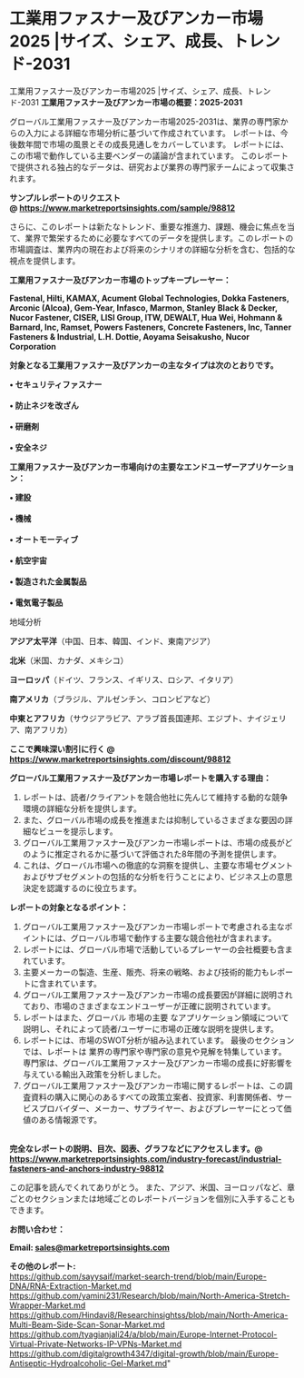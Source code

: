 # 工業用ファスナー及びアンカー市場2025 |サイズ、シェア、成長、トレンド-2031
工業用ファスナー及びアンカー市場2025 |サイズ、シェア、成長、トレンド-2031
<strong><b>工業用ファスナー及びアンカー市場の概要：2025-2031</b></strong>

グローバル工業用ファスナー及びアンカー市場2025-2031は、業界の専門家からの入力による詳細な市場分析に基づいて作成されています。 レポートは、今後数年間で市場の風景とその成長見通しをカバーしています。 レポートには、この市場で動作している主要ベンダーの議論が含まれています。 このレポートで提供される独占的なデータは、研究および業界の専門家チームによって収集されます。

<strong>サンプルレポートのリクエスト @ <a href=https://www.marketreportsinsights.com/sample/98812>https://www.marketreportsinsights.com/sample/98812</a></strong>

さらに、このレポートは新たなトレンド、重要な推進力、課題、機会に焦点を当て、業界で繁栄するために必要なすべてのデータを提供します。このレポートの市場調査は、業界内の現在および将来のシナリオの詳細な分析を含む、包括的な視点を提供します。

<strong>工業用ファスナー及びアンカー市場のトップキープレーヤー：</strong>

<strong>Fastenal, Hilti, KAMAX, Acument Global Technologies, Dokka Fasteners, Arconic (Alcoa), Gem-Year, Infasco, Marmon, Stanley Black & Decker, Nucor Fastener, CISER, LISI Group, ITW, DEWALT, Hua Wei, Hohmann & Barnard, Inc, Ramset, Powers Fasteners, Concrete Fasteners, Inc, Tanner Fasteners & Industrial, L.H. Dottie, Aoyama Seisakusho, Nucor Corporation</strong>

<strong><b>対象となる工業用ファスナー及びアンカーの主なタイプは次のとおりです。</b></strong>

<strong>• セキュリティファスナー<br><br>• 防止ネジを改ざん<br><br>• 研磨剤<br><br>• 安全ネジ</strong>

<strong><b>工業用ファスナー及びアンカー市場向けの主要なエンドユーザーアプリケーション：</b></strong>

<strong>• 建設<br><br>• 機械<br><br>• オートモーティブ<br><br>• 航空宇宙<br><br>• 製造された金属製品<br><br>• 電気電子製品</strong>

 地域分析

<strong><b>アジア太平洋</b></strong>（中国、日本、韓国、インド、東南アジア）

<strong><b>北米</b></strong>（米国、カナダ、メキシコ）

<strong><b>ヨーロッパ</b></strong>（ドイツ、フランス、イギリス、ロシア、イタリア）

<strong><b>南アメリカ</b></strong>（ブラジル、アルゼンチン、コロンビアなど）

<strong><b>中東とアフリカ</b></strong>（サウジアラビア、アラブ首長国連邦、エジプト、ナイジェリア、南アフリカ）

<strong>ここで興味深い割引に行く @ <a href=https://www.marketreportsinsights.com/discount/98812>https://www.marketreportsinsights.com/discount/98812</a></strong>

<strong><b>グローバル工業用ファスナー及びアンカー市場レポートを購入する理由：</b></strong>
<ol>
  <li>レポートは、読者/クライアントを競合他社に先んじて維持する動的な競争環境の詳細な分析を提供します。</li>
  <li>また、グローバル市場の成長を推進または抑制しているさまざまな要因の詳細なビューを提示します。</li>
  <li>グローバル工業用ファスナー及びアンカー市場レポートは、市場の成長がどのように推定されるかに基づいて評価された8年間の予測を提供します。</li>
  <li>これは、グローバル市場への徹底的な洞察を提供し、主要な市場セグメントおよびサブセグメントの包括的な分析を行うことにより、ビジネス上の意思決定を認識するのに役立ちます。</li>
</ol>
<strong><b>レポートの対象となるポイント：</b></strong>
<ol>
  <li>グローバル工業用ファスナー及びアンカー市場レポートで考慮される主なポイントには、グローバル市場で動作する主要な競合他社が含まれます。</li>
  <li>レポートには、グローバル市場で活動しているプレーヤーの会社概要も含まれています。</li>
  <li>主要メーカーの製造、生産、販売、将来の戦略、および技術的能力もレポートに含まれています。</li>
  <li>グローバル工業用ファスナー及びアンカー市場の成長要因が詳細に説明されており、市場のさまざまなエンドユーザーが正確に説明されています。</li>
  <li>レポートはまた、グローバル 市場の主要 なアプリケーション領域について説明し、それによって読者/ユーザーに市場の正確な説明を提供します。</li>
  <li>レポートには、市場のSWOT分析が組み込まれています。 最後のセクションでは、レポートは 業界の専門家や専門家の意見や見解を特集しています。 専門家は、グローバル工業用ファスナー及びアンカー市場の成長に好影響を与えている輸出入政策を分析しました。</li>
  <li>グローバル工業用ファスナー及びアンカー市場に関するレポートは、この調査資料の購入に関心のあるすべての政策立案者、投資家、利害関係者、サービスプロバイダー、メーカー、サプライヤー、およびプレーヤーにとって価値のある情報源です。</li>
</ol><br>
<strong>完全なレポートの説明、目次、図表、グラフなどにアクセスします。@ <a href=https://www.marketreportsinsights.com/industry-forecast/industrial-fasteners-and-anchors-industry-98812>https://www.marketreportsinsights.com/industry-forecast/industrial-fasteners-and-anchors-industry-98812</a></strong>

この記事を読んでくれてありがとう。 また、アジア、米国、ヨーロッパなど、章ごとのセクションまたは地域ごとのレポートバージョンを個別に入手することもできます。

<strong><b>お問い合わせ：</b></strong>

<strong>Email: </strong><a href=mailto:sales@marketreportsinsights.com><strong>sales@marketreportsinsights.com</strong></a>

<strong>その他のレポート:</strong>
<br>
<a href=https://github.com/sayysaif/market-search-trend/blob/main/Europe-DNA/RNA-Extraction-Market.md>https://github.com/sayysaif/market-search-trend/blob/main/Europe-DNA/RNA-Extraction-Market.md</a>
<br>
<a href=https://github.com/yamini231/Research/blob/main/North-America-Stretch-Wrapper-Market.md>https://github.com/yamini231/Research/blob/main/North-America-Stretch-Wrapper-Market.md</a>
<br>
<a href=https://github.com/Hindavi8/Researchinsightss/blob/main/North-America-Multi-Beam-Side-Scan-Sonar-Market.md>https://github.com/Hindavi8/Researchinsightss/blob/main/North-America-Multi-Beam-Side-Scan-Sonar-Market.md</a>
<br>
<a href=https://github.com/tyagianjali24/a/blob/main/Europe-Internet-Protocol-Virtual-Private-Networks-IP-VPNs-Market.md>https://github.com/tyagianjali24/a/blob/main/Europe-Internet-Protocol-Virtual-Private-Networks-IP-VPNs-Market.md</a>
<br>
<a href=https://github.com/digitalgrowth4347/digital-growth/blob/main/Europe-Antiseptic-Hydroalcoholic-Gel-Market.md>https://github.com/digitalgrowth4347/digital-growth/blob/main/Europe-Antiseptic-Hydroalcoholic-Gel-Market.md</a>"
